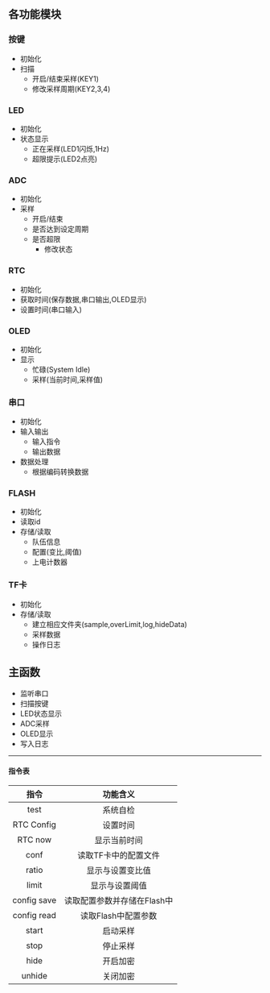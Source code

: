 ## 各功能模块

### 按键

- 初始化
- 扫描
    - 开启/结束采样(KEY1)
    - 修改采样周期(KEY2,3,4)

### LED

- 初始化
- 状态显示
    - 正在采样(LED1闪烁,1Hz)
    - 超限提示(LED2点亮)

### ADC

- 初始化
- 采样
    - 开启/结束
    - 是否达到设定周期
    - 是否超限
        - 修改状态

### RTC

- 初始化
- 获取时间(保存数据,串口输出,OLED显示)
- 设置时间(串口输入)

### OLED

- 初始化
- 显示
    - 忙碌(System Idle)
    - 采样(当前时间,采样值)

### 串口

- 初始化
- 输入输出
    - 输入指令
    - 输出数据
- 数据处理
    - 根据编码转换数据

### FLASH

- 初始化
- 读取id
- 存储/读取
    - 队伍信息
    - 配置(变比,阈值)
    - 上电计数器

### TF卡

- 初始化
- 存储/读取
    - 建立相应文件夹(sample,overLimit,log,hideData)
    - 采样数据
    - 操作日志

## 主函数

- 监听串口
- 扫描按键
- LED状态显示
- ADC采样
- OLED显示
- 写入日志

--- 

#### 指令表

|     指令      |       功能含义       |
|:-----------:|:----------------:|
|    test     |       系统自检       |
| RTC Config  |       设置时间       |
|   RTC now   |      显示当前时间      |
|    conf     |   读取TF卡中的配置文件    |
|    ratio    |     显示与设置变比值     |
|    limit    |     显示与设置阈值      |
| config save | 读取配置参数并存储在Flash中 |
| config read |   读取Flash中配置参数   |
|    start    |       启动采样       |
|    stop     |       停止采样       |
|    hide     |       开启加密       |
|   unhide    |       关闭加密       |

